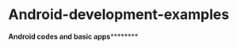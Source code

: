 # Android-development-examples
******************Android codes and basic apps**************************
